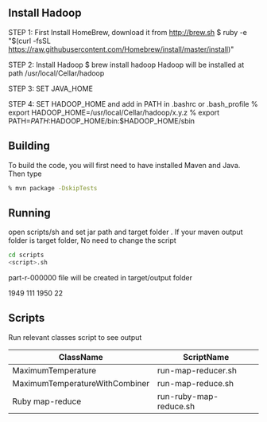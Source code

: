 
## Install Hadoop

STEP 1: First Install HomeBrew, download it from http://brew.sh
$ ruby -e "$(curl -fsSL https://raw.githubusercontent.com/Homebrew/install/master/install)"

STEP 2: Install Hadoop
$ brew install hadoop
Hadoop will be installed at path /usr/local/Cellar/hadoop

STEP 3: SET JAVA_HOME

STEP 4: SET HADOOP_HOME and add in PATH in .bashrc or .bash_profile
    % export HADOOP_HOME=/usr/local/Cellar/hadoop/x.y.z
    % export PATH=$PATH:$HADOOP_HOME/bin:$HADOOP_HOME/sbin
    
## Building
To build the code, you will first need to have installed Maven and Java. Then type

```bash
% mvn package -DskipTests
```

## Running
open scripts/<script-name>sh and set jar path and target folder . If your maven output folder is target folder, No need to change the script

```bash
cd scripts
<script>.sh
```

part-r-000000 file will be created in target/output folder

1949	111
1950	22

## Scripts 

 Run relevant classes script to see output

| ClassName| ScriptName|
| ---------| ----------|
| MaximumTemperature| run-map-reducer.sh|
| MaximumTemperatureWithCombiner| run-map-reduce.sh|
| Ruby map-reduce| run-ruby-map-reduce.sh|
    
    
    